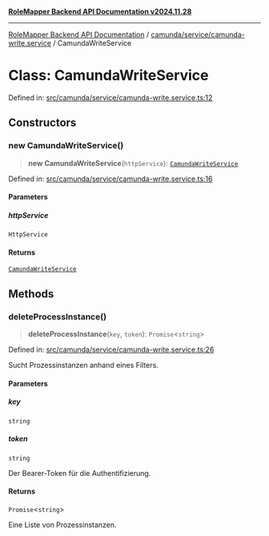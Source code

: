[**RoleMapper Backend API Documentation v2024.11.28**](../../../../README.md)

***

[RoleMapper Backend API Documentation](../../../../modules.md) / [camunda/service/camunda-write.service](../README.md) / CamundaWriteService

# Class: CamundaWriteService

Defined in: [src/camunda/service/camunda-write.service.ts:12](https://github.com/FlowCraft-AG/RoleMapper/blob/bd02a9f13cb3346480f35c2638b81cb7d31e5c1f/backend/src/camunda/service/camunda-write.service.ts#L12)

## Constructors

### new CamundaWriteService()

> **new CamundaWriteService**(`httpService`): [`CamundaWriteService`](CamundaWriteService.md)

Defined in: [src/camunda/service/camunda-write.service.ts:16](https://github.com/FlowCraft-AG/RoleMapper/blob/bd02a9f13cb3346480f35c2638b81cb7d31e5c1f/backend/src/camunda/service/camunda-write.service.ts#L16)

#### Parameters

##### httpService

`HttpService`

#### Returns

[`CamundaWriteService`](CamundaWriteService.md)

## Methods

### deleteProcessInstance()

> **deleteProcessInstance**(`key`, `token`): `Promise`\<`string`\>

Defined in: [src/camunda/service/camunda-write.service.ts:26](https://github.com/FlowCraft-AG/RoleMapper/blob/bd02a9f13cb3346480f35c2638b81cb7d31e5c1f/backend/src/camunda/service/camunda-write.service.ts#L26)

Sucht Prozessinstanzen anhand eines Filters.

#### Parameters

##### key

`string`

##### token

`string`

Der Bearer-Token für die Authentifizierung.

#### Returns

`Promise`\<`string`\>

Eine Liste von Prozessinstanzen.

